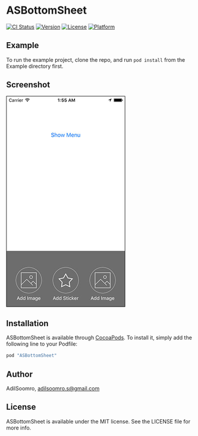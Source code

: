 # ASBottomSheet

[![CI Status](http://img.shields.io/travis/AdilSoomro/ASBottomSheet.svg?style=flat)](https://travis-ci.org/AdilSoomro/ASBottomSheet)
[![Version](https://img.shields.io/cocoapods/v/ASBottomSheet.svg?style=flat)](http://cocoapods.org/pods/ASBottomSheet)
[![License](https://img.shields.io/cocoapods/l/ASBottomSheet.svg?style=flat)](http://cocoapods.org/pods/ASBottomSheet)
[![Platform](https://img.shields.io/cocoapods/p/ASBottomSheet.svg?style=flat)](http://cocoapods.org/pods/ASBottomSheet)

## Example

To run the example project, clone the repo, and run `pod install` from the Example directory first.

## Screenshot
![enter image description here](https://raw.githubusercontent.com/AdilSoomro/ASBottomSheet/master/screenshot.jpg)


## Installation

ASBottomSheet is available through [CocoaPods](http://cocoapods.org). To install
it, simply add the following line to your Podfile:

```ruby
pod "ASBottomSheet"
```

## Author

AdilSoomro, adilsoomro.s@gmail.com

## License

ASBottomSheet is available under the MIT license. See the LICENSE file for more info.

